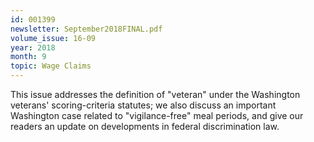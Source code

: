 ```yaml
---
id: 001399
newsletter: September2018FINAL.pdf
volume_issue: 16-09
year: 2018
month: 9
topic: Wage Claims
---
```


This issue addresses the definition of "veteran" under the Washington veterans' scoring-criteria statutes; we also discuss an important Washington case related to "vigilance-free" meal periods, and give our readers an update on developments in federal discrimination law.